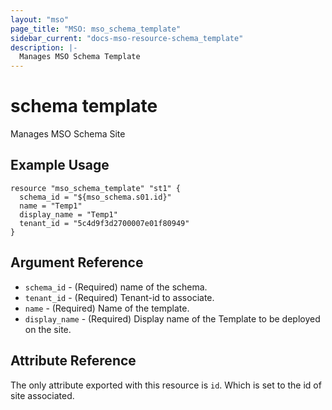 ```yaml
---
layout: "mso"
page_title: "MSO: mso_schema_template"
sidebar_current: "docs-mso-resource-schema_template"
description: |-
  Manages MSO Schema Template
---
```


# schema template #

Manages MSO Schema Site

## Example Usage ##

```hcl
resource "mso_schema_template" "st1" {
  schema_id = "${mso_schema.s01.id}"
  name = "Temp1"
  display_name = "Temp1"
  tenant_id = "5c4d9f3d2700007e01f80949"
}
```

## Argument Reference ##

* `schema_id` - (Required) name of the schema.
* `tenant_id` - (Required) Tenant-id to associate.
* `name` - (Required) Name of the template.
* `display_name` - (Required) Display name of the Template to be deployed on the site.

## Attribute Reference ##

The only attribute exported with this resource is `id`. Which is set to the id of site associated.